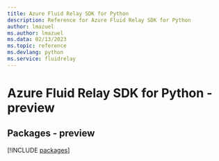 ```yaml
---
title: Azure Fluid Relay SDK for Python
description: Reference for Azure Fluid Relay SDK for Python
author: lmazuel
ms.author: lmazuel
ms.data: 02/13/2023
ms.topic: reference
ms.devlang: python
ms.service: fluidrelay
---
```

# Azure Fluid Relay SDK for Python - preview
## Packages - preview
[!INCLUDE [packages](fluid-relay-index.md)]